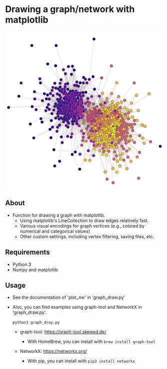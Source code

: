 # Drawing a graph/network with matplotlib

<img src="images/example.png">

About
-----
* Function for drawing a graph with matplotlib.
  * Using matplotlib's LineCollection to draw edges relatively fast.
  * Various visual encodings for graph vertices (e.g., colored by numerical and categorical values)
  * Other custom settings, including vertex filtering, saving files, etc.

Requirements
-----
* Python 3
* Numpy and matplotlib

Usage
-----
* See the documentation of 'plot_nw' in 'graph_draw.py'
* Also, you can find examples using graph-tool and NetworkX in 'graph_draw.py'.

  `python3 graph_dray.py`

  * graph-tool: https://graph-tool.skewed.de/

    * With HomeBrew, you can install with `brew install graph-tool`

  * NetworkX: https://networkx.org/

    * With pip, you can install with `pip3 install networkx`
